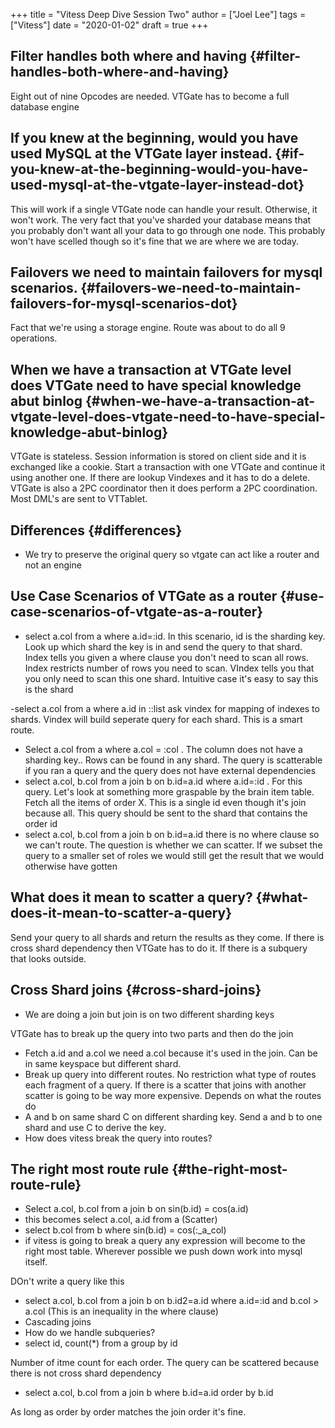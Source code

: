 +++
title = "Vitess Deep Dive Session Two"
author = ["Joel Lee"]
tags = ["Vitess"]
date = "2020-01-02"
draft = true
+++

## Filter handles both where and having {#filter-handles-both-where-and-having}

Eight out of nine Opcodes are needed. VTGate has to become a full database engine


## If you knew at the beginning, would you have used MySQL at the VTGate layer instead. {#if-you-knew-at-the-beginning-would-you-have-used-mysql-at-the-vtgate-layer-instead-dot}

This will work if a single VTGate node can handle your result. Otherwise, it won't work. The very fact that you've sharded your database means that you probably don't want all your data to go through one node. This probably won't have scelled though so it's fine that we are where we are today.


## Failovers we need to maintain failovers for mysql scenarios. {#failovers-we-need-to-maintain-failovers-for-mysql-scenarios-dot}

Fact that we're using a storage engine. Route was about to do all 9 operations.


## When we have a transaction at VTGate level does VTGate need to have special knowledge abut binlog {#when-we-have-a-transaction-at-vtgate-level-does-vtgate-need-to-have-special-knowledge-abut-binlog}

VTGate is  stateless. Session information is stored on client side and it is exchanged like a cookie. Start a transaction with one VTGate and continue it using another one. If there are lookup Vindexes and it has to do a delete. VTGate is also a 2PC coordinator then it does perform a 2PC coordination. Most DML's are sent to VTTablet.


## Differences {#differences}

-   We try to preserve the original query  so vtgate can act like a router and not an engine


## Use Case Scenarios of VTGate as a router {#use-case-scenarios-of-vtgate-as-a-router}

-   select a.col from a where a.id=:id. In this scenario, id is the sharding key. Look up which shard the key is in and send the query to that shard. Index tells you given a where clause you don't need to scan all rows. Index restricts number of rows you need to scan. VIndex tells you that you only need to scan this one shard. Intuitive case it's easy to say this is the shard

-select a.col from a where a.id in ::list ask vindex for mapping of indexes to shards. Vindex will build seperate query for each shard.  This is a smart route.

-   Select a.col from a where a.col = :col . The column does not have a sharding key.. Rows can be found in any shard. The query is scatterable if you ran a query and the query does not have external dependencies
-   select a.col, b.col from a join b on b.id=a.id where a.id=:id . For this query. Let's look at something more graspable by the brain item table. Fetch all the items of order X. This is a single id even though it's join because all. This query should be sent to the shard that contains the order id
-   select a.col, b.col from a join b on b.id=a.id there is no where clause so we can't route. The question is whether we can scatter. If we subset the query to a smaller set of roles we would still get the result that we would otherwise have gotten


## What does it mean to scatter a query? {#what-does-it-mean-to-scatter-a-query}

Send your query to all shards and return the results as they come. If there is cross shard dependency then VTGate has to do it. If there is a subquery that looks outside.


## Cross Shard joins {#cross-shard-joins}

-   We are doing a join but join is on two different sharding keys

VTGate has to break up the query into two parts and then do the join

-   Fetch a.id and a.col  we need a.col because it's used in the join. Can be in same keyspace but different shard.
-   Break up query into different routes. No restriction what type of routes each fragment of a query. If there is a scatter that joins with another scatter is going to be way more expensive. Depends on what the routes do
-   A and b on same shard C on different sharding key. Send a and b to one shard and use C to derive  the key.
-   How does vitess break the query into routes?


## The right most route rule {#the-right-most-route-rule}

-   Select a.col, b.col from a join b on sin(b.id) = cos(a.id)
-   this becomes select a.col, a.id from a (Scatter)
-   select b.col from b where sin(b.id) = cos(:\_a\_col)
-   if vitess is going to break a query any expression will become to the right most table. Wherever possible we push down work into mysql itself.

DOn't write a query like this

-   select a.col, b.col from a join b on b.id2=a.id where a.id=:id and b.col > a.col (This is an inequality in the where clause)
-   Cascading joins
-   How do we handle subqueries?
-   select id, count(\*) from a group by id

Number of itme count for each order. The query can be scattered because there is not cross shard dependency

-   select a.col, b.col from a join b where b.id=a.id order by b.id

As long as order by order matches the join order it's fine.
